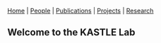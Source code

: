 [Home](index.md) | [People](people.md) | [Publications](publications.md) | [Projects](projects.md) | [Research](research.md)

## Welcome to the KASTLE Lab